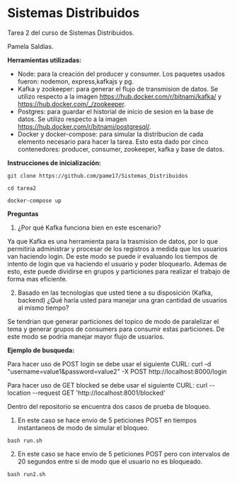 # Sistemas Distribuidos

Tarea 2 del curso de Sistemas Distribuidos.

Pamela Saldías.

**Herramientas utilizadas:**
- Node: para la creación del producer y consumer. Los paquetes usados fueron: nodemon, express,kafkajs y pg.
- Kafka y zookeeper: para generar el flujo de transmision de datos. Se utilizo respecto a la imagen https://hub.docker.com/r/bitnami/kafka/ y https://hub.docker.com/_/zookeeper. 
- Postgres: para guardar el historial de inicio de sesion en la base de datos. Se utilizo respecto a la imagen https://hub.docker.com/r/bitnami/postgresql/.
- Docker y docker-compose: para simular la distribucion de cada elemento necesario para hacer la tarea. Esto esta dado por cinco contenedores: producer, consumer, zookeeper, kafka y base de datos.

**Instrucciones de inicialización:**

```
git clone https://github.com/pame17/Sistemas_Distribuidos

cd tarea2

docker-compose up
```

**Preguntas**
1. ¿Por qué Kafka funciona bien en este escenario?

Ya que Kafka es una herramienta para la trasmision de datos, por lo que permitiria administrar y procesar de los registros a medida que los usuarios van haciendo login. De este modo se puede ir evaluando los tiempos de intento de login que va haciendo el usuario y poder bloquearlo. Ademas de esto, este puede dividirse en grupos y particiones para realizar el trabajo de forma mas eficiente.

2. Basado en las tecnologías que usted tiene a su disposición (Kafka, backend) ¿Qué haría usted para manejar una gran cantidad de usuarios al mismo tiempo? 

Se tendrian que generar particiones del topico de modo de paralelizar el tema y generar grupos de consumers para consumir estas particiones. De este modo se podria manejar mayor flujo de usuarios.

**Ejemplo de busqueda:**

Para hacer uso de POST login se debe usar el siguiente CURL: curl -d "username=value1&password=value2" -X POST http://localhost:8000/login

Para hacer uso de GET blocked se debe usar el siguiente CURL: curl --location --request GET 'http://localhost:8001/blocked'

Dentro del repositorio se encuentra dos casos de prueba de bloqueo.
1) En este caso se hace envio de 5 peticiones POST en tiempos instantaneos de modo de simular el bloqueo.
```
bash run.sh
```
2) En este caso se hace envio de 5 peticiones POST pero con intervalos de 20 segundos entre si de modo que el usuario no es bloqueado.
```
bash run2.sh
```

